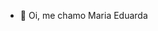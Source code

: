 - 👋 Oi, me chamo Maria Eduarda



<!---
MariaRamao123/MariaRamao123 is a ✨ special ✨ repository because its `README.md` (this file) appears on your GitHub profile.
You can click the Preview link to take a look at your changes.
--->
